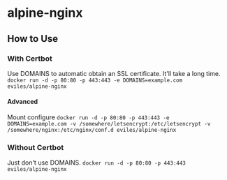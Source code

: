 # alpine-nginx

## How to Use

### With Certbot

Use DOMAINS to automatic obtain an SSL certificate. It'll take a long time.
``
docker run -d -p 80:80 -p 443:443 -e DOMAINS=example.com eviles/alpine-nginx
``

#### Advanced

Mount configure
``
docker run -d -p 80:80 -p 443:443 -e DOMAINS=example.com -v /somewhere/letsencrypt:/etc/letsencrypt -v /somewhere/nginx:/etc/nginx/conf.d eviles/alpine-nginx
``

### Without Certbot

Just don't use DOMAINS.
``
docker run -d -p 80:80 -p 443:443 eviles/alpine-nginx
``

